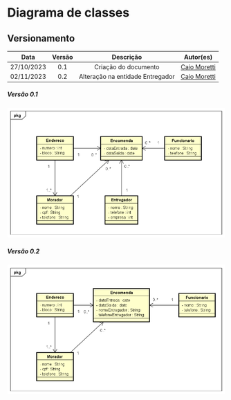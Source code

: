 # Diagrama de classes
## Versionamento
|    Data    | Versão |            Descrição             |                    Autor(es)                     |
|:----------:|:------:|:--------------------------------:|:------------------------------------------------:|
| 27/10/2023 | 0.1 |       Criação do documento       | [Caio Moretti](https://github.com/caiodmoretti) |
| 02/11/2023 | 0.2 | Alteração na entidade Entregador | [Caio Moretti](https://github.com/caiodmoretti) |

##### *Versão 0.1*
![diagrama_de_classes](./Imgs/diagrama_1.png)

##### *Versão 0.2*
![diagrama_de_classes](./Imgs/diagrama_2.png)